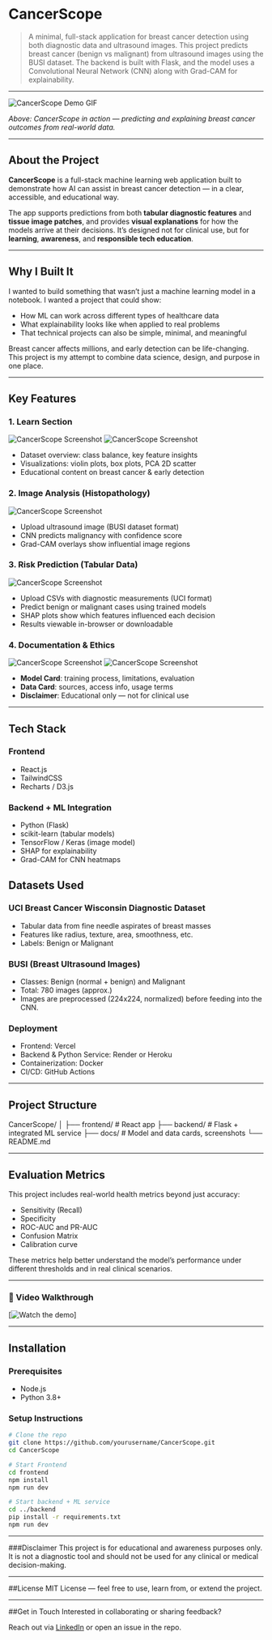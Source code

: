 # CancerScope

> A minimal, full-stack application for breast cancer detection using both diagnostic data and ultrasound images. This project predicts breast cancer (benign vs malignant) from ultrasound images using the BUSI dataset. The backend is built with Flask, and the model uses a Convolutional Neural Network (CNN) along with Grad-CAM for explainability.

---

![CancerScope Demo GIF](./docs/demo.gif)

*Above: CancerScope in action — predicting and explaining breast cancer outcomes from real-world data.*

---

## About the Project

**CancerScope** is a full-stack machine learning web application built to demonstrate how AI can assist in breast cancer detection — in a clear, accessible, and educational way.

The app supports predictions from both **tabular diagnostic features** and **tissue image patches**, and provides **visual explanations** for how the models arrive at their decisions. It’s designed not for clinical use, but for **learning**, **awareness**, and **responsible tech education**.

---

## Why I Built It

I wanted to build something that wasn’t just a machine learning model in a notebook. I wanted a project that could show:

- How ML can work across different types of healthcare data
- What explainability looks like when applied to real problems
- That technical projects can also be simple, minimal, and meaningful

Breast cancer affects millions, and early detection can be life-changing. This project is my attempt to combine data science, design, and purpose in one place.

---

## Key Features

### 1. Learn Section

![CancerScope Screenshot](./docs/demo1.png)
![CancerScope Screenshot](./docs/demo2.png)

- Dataset overview: class balance, key feature insights
- Visualizations: violin plots, box plots, PCA 2D scatter
- Educational content on breast cancer & early detection

### 2. Image Analysis (Histopathology)

![CancerScope Screenshot](https://github.com/user-attachments/assets/052f1c50-f0b2-4709-a20f-d580931bd524)

- Upload ultrasound image (BUSI dataset format)
- CNN predicts malignancy with confidence score
- Grad-CAM overlays show influential image regions


### 3. Risk Prediction (Tabular Data)

![CancerScope Screenshot](https://github.com/user-attachments/assets/a8795320-3de6-424c-a3f7-65ad5c76de8d)

- Upload CSVs with diagnostic measurements (UCI format)
- Predict benign or malignant cases using trained models
- SHAP plots show which features influenced each decision
- Results viewable in-browser or downloadable

### 4. Documentation & Ethics

![CancerScope Screenshot](./docs/demo3.png)
![CancerScope Screenshot](./docs/demo4.png)

- **Model Card**: training process, limitations, evaluation
- **Data Card**: sources, access info, usage terms
- **Disclaimer**: Educational only — not for clinical use

---

## Tech Stack

### Frontend
- React.js
- TailwindCSS
- Recharts / D3.js

### Backend + ML Integration
- Python (Flask)
- scikit-learn (tabular models)
- TensorFlow / Keras (image model)
- SHAP for explainability
- Grad-CAM for CNN heatmaps

## Datasets Used

### UCI Breast Cancer Wisconsin Diagnostic Dataset
- Tabular data from fine needle aspirates of breast masses
- Features like radius, texture, area, smoothness, etc.
- Labels: Benign or Malignant

### BUSI (Breast Ultrasound Images)
- Classes: Benign (normal + benign) and Malignant
- Total: 780 images (approx.)
- Images are preprocessed (224x224, normalized) before feeding into the CNN.


### Deployment
- Frontend: Vercel
- Backend & Python Service: Render or Heroku
- Containerization: Docker
- CI/CD: GitHub Actions

---

## Project Structure

CancerScope/
│
├── frontend/ # React app
├── backend/ # Flask + integrated ML service
├── docs/ # Model and data cards, screenshots
└── README.md

---

## Evaluation Metrics

This project includes real-world health metrics beyond just accuracy:

- Sensitivity (Recall)
- Specificity
- ROC-AUC and PR-AUC
- Confusion Matrix
- Calibration curve

These metrics help better understand the model’s performance under different thresholds and in real clinical scenarios.

---
### 🎥 Video Walkthrough 

[![Watch the demo](https://github.com/user-attachments/assets/ee69c88e-7f03-488d-9ece-b171d9aaf0df)]

---

## Installation

### Prerequisites

- Node.js
- Python 3.8+

### Setup Instructions

```bash
# Clone the repo
git clone https://github.com/yourusername/CancerScope.git
cd CancerScope

# Start Frontend
cd frontend
npm install
npm run dev

# Start backend + ML service
cd ../backend
pip install -r requirements.txt
npm run dev

```
---
###Disclaimer
This project is for educational and awareness purposes only.
It is not a diagnostic tool and should not be used for any clinical or medical decision-making.

---
##License
MIT License — feel free to use, learn from, or extend the project.

---
##Get in Touch
Interested in collaborating or sharing feedback?

Reach out via [LinkedIn](https://www.linkedin.com/in/nandini-saxena1111/) or open an issue in the repo.



